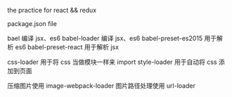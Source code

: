 the practice for react && redux

package.json file

bael 编译 jsx、es6
babel-loader 编译 jsx、es6
babel-preset-es2015 用于解析 es6
babel-preset-react 用于解析 jsx

css-loader 用于将 css 当做模块一样来 import
style-loader 用于自动将 css 添加到页面

压缩图片使用 image-webpack-loader
图片路径处理使用 url-loader

